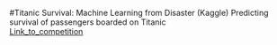 #Titanic Survival: Machine Learning from Disaster (Kaggle)
Predicting survival of passengers boarded on Titanic  
[Link_to_competition](https://www.kaggle.com/c/titanic/overview)
